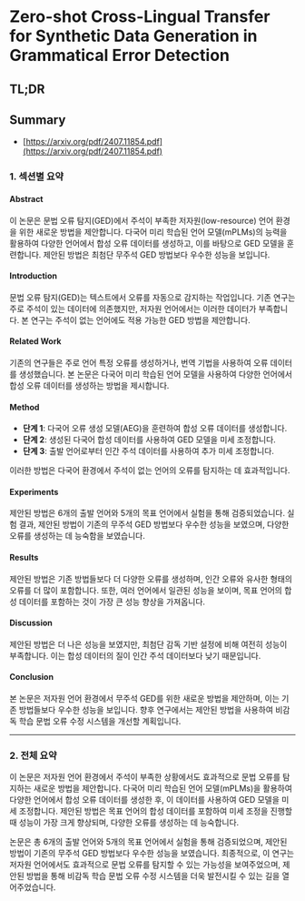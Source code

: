 # Zero-shot Cross-Lingual Transfer for Synthetic Data Generation in Grammatical Error Detection
## TL;DR
## Summary
- [https://arxiv.org/pdf/2407.11854.pdf](https://arxiv.org/pdf/2407.11854.pdf)

### 1. 섹션별 요약

#### Abstract
이 논문은 문법 오류 탐지(GED)에서 주석이 부족한 저자원(low-resource) 언어 환경을 위한 새로운 방법을 제안합니다. 다국어 미리 학습된 언어 모델(mPLMs)의 능력을 활용하여 다양한 언어에서 합성 오류 데이터를 생성하고, 이를 바탕으로 GED 모델을 훈련합니다. 제안된 방법은 최첨단 무주석 GED 방법보다 우수한 성능을 보입니다.

#### Introduction
문법 오류 탐지(GED)는 텍스트에서 오류를 자동으로 감지하는 작업입니다. 기존 연구는 주로 주석이 있는 데이터에 의존했지만, 저자원 언어에서는 이러한 데이터가 부족합니다. 본 연구는 주석이 없는 언어에도 적용 가능한 GED 방법을 제안합니다.

#### Related Work
기존의 연구들은 주로 언어 특정 오류를 생성하거나, 번역 기법을 사용하여 오류 데이터를 생성했습니다. 본 논문은 다국어 미리 학습된 언어 모델을 사용하여 다양한 언어에서 합성 오류 데이터를 생성하는 방법을 제시합니다.

#### Method
- **단계 1**: 다국어 오류 생성 모델(AEG)을 훈련하여 합성 오류 데이터를 생성합니다.
- **단계 2**: 생성된 다국어 합성 데이터를 사용하여 GED 모델을 미세 조정합니다.
- **단계 3**: 출발 언어로부터 인간 주석 데이터를 사용하여 추가 미세 조정합니다.

이러한 방법은 다국어 환경에서 주석이 없는 언어의 오류를 탐지하는 데 효과적입니다.

#### Experiments
제안된 방법은 6개의 출발 언어와 5개의 목표 언어에서 실험을 통해 검증되었습니다. 실험 결과, 제안된 방법이 기존의 무주석 GED 방법보다 우수한 성능을 보였으며, 다양한 오류를 생성하는 데 능숙함을 보였습니다.

#### Results
제안된 방법은 기존 방법들보다 더 다양한 오류를 생성하며, 인간 오류와 유사한 형태의 오류를 더 많이 포함합니다. 또한, 여러 언어에서 일관된 성능을 보이며, 목표 언어의 합성 데이터를 포함하는 것이 가장 큰 성능 향상을 가져옵니다.

#### Discussion
제안된 방법은 더 나은 성능을 보였지만, 최첨단 감독 기반 설정에 비해 여전히 성능이 부족합니다. 이는 합성 데이터의 질이 인간 주석 데이터보다 낮기 때문입니다.

#### Conclusion
본 논문은 저자원 언어 환경에서 무주석 GED를 위한 새로운 방법을 제안하며, 이는 기존 방법들보다 우수한 성능을 보입니다. 향후 연구에서는 제안된 방법을 사용하여 비감독 학습 문법 오류 수정 시스템을 개선할 계획입니다.

---

### 2. 전체 요약

이 논문은 저자원 언어 환경에서 주석이 부족한 상황에서도 효과적으로 문법 오류를 탐지하는 새로운 방법을 제안합니다. 다국어 미리 학습된 언어 모델(mPLMs)을 활용하여 다양한 언어에서 합성 오류 데이터를 생성한 후, 이 데이터를 사용하여 GED 모델을 미세 조정합니다. 제안된 방법은 목표 언어의 합성 데이터를 포함하여 미세 조정을 진행할 때 성능이 가장 크게 향상되며, 다양한 오류를 생성하는 데 능숙합니다.

논문은 총 6개의 출발 언어와 5개의 목표 언어에서 실험을 통해 검증되었으며, 제안된 방법이 기존의 무주석 GED 방법보다 우수한 성능을 보였습니다. 최종적으로, 이 연구는 저자원 언어에서도 효과적으로 문법 오류를 탐지할 수 있는 가능성을 보여주었으며, 제안된 방법을 통해 비감독 학습 문법 오류 수정 시스템을 더욱 발전시킬 수 있는 길을 열어주었습니다.